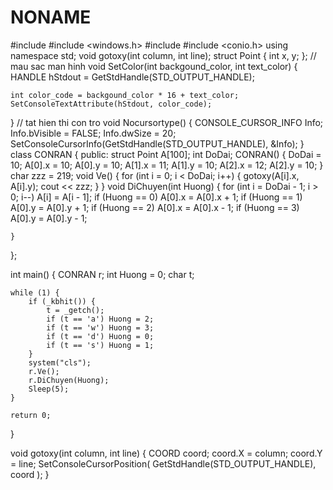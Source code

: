 # NONAME


#include <iostream>
#include <windows.h>
#include <cstdlib>
#include <conio.h>
using namespace std;
void gotoxy(int column, int line);
struct Point {
    int x, y;
};
// mau sac man hinh
void SetColor(int backgound_color, int text_color)
{
    HANDLE hStdout = GetStdHandle(STD_OUTPUT_HANDLE);

    int color_code = backgound_color * 16 + text_color;
    SetConsoleTextAttribute(hStdout, color_code);
}
// tat hien thi con tro
void Nocursortype()
{
    CONSOLE_CURSOR_INFO Info;
    Info.bVisible = FALSE;
    Info.dwSize = 20;
    SetConsoleCursorInfo(GetStdHandle(STD_OUTPUT_HANDLE), &Info);
}
class CONRAN {
public:
    struct Point A[100];
    int DoDai;
    CONRAN() {
        DoDai = 10;
        A[0].x = 10; A[0].y = 10;
        A[1].x = 11; A[1].y = 10;
        A[2].x = 12; A[2].y = 10;
    }
    char zzz = 219;
    void Ve() {
        for (int i = 0; i < DoDai; i++) {
            gotoxy(A[i].x, A[i].y);
            cout << zzz;
        }
    }
    void DiChuyen(int Huong) {
        for (int i = DoDai - 1; i > 0; i--)
            A[i] = A[i - 1];
        if (Huong == 0) A[0].x = A[0].x + 1;
        if (Huong == 1) A[0].y = A[0].y + 1;
        if (Huong == 2) A[0].x = A[0].x - 1;
        if (Huong == 3) A[0].y = A[0].y - 1;

    }
};

int main()
{
    CONRAN r;
    int Huong = 0;
    char t;

    while (1) {
        if (_kbhit()) {
            t = _getch();
            if (t == 'a') Huong = 2;
            if (t == 'w') Huong = 3;
            if (t == 'd') Huong = 0;
            if (t == 's') Huong = 1;
        }
        system("cls");
        r.Ve();
        r.DiChuyen(Huong);
        Sleep(5);
    }

    return 0;
}


void gotoxy(int column, int line)
{
    COORD coord;
    coord.X = column;
    coord.Y = line;
    SetConsoleCursorPosition(
        GetStdHandle(STD_OUTPUT_HANDLE),
        coord
    );
}
